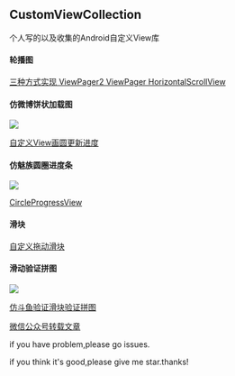 ## CustomViewCollection
个人写的以及收集的Android自定义View库

#### 轮播图

[三种方式实现 ViewPager2 ViewPager HorizontalScrollView](https://github.com/wsdydeni/CustomViewCollection/tree/master/banner/src/main/java/wsdydeni/widget/banner)


#### 仿微博饼状加载图

![](https://image.wsdydeni.top/progress_view.gif)

[自定义View画圆更新进度](https://github.com/wsdydeni/CustomViewCollection/blob/master/progress/src/main/java/wsdydeni/widget/progress/ProgressView.kt)


####  仿魅族圆圈进度条

![](https://image.wsdydeni.top/circle_progress_view.gif)

[CircleProgressView](https://github.com/wsdydeni/CustomViewCollection/blob/master/progress/src/main/java/wsdydeni/widget/progress/CircleProgressBar.java)


####  滑块

[自定义拖动滑块](https://github.com/wsdydeni/CustomViewCollection/tree/master/seekbar/src/main/java/wsdydeni/widget/seekbar)


#### 滑动验证拼图

![](https://image.wsdydeni.top/puzzle.gif)

[仿斗鱼验证滑块验证拼图](https://github.com/wsdydeni/CustomViewCollection/tree/master/puzzle/src/main/java/wsdydeni/widget/puzzle)

[微信公众号转载文章](https://mp.weixin.qq.com/s/b3ISsGaVK2vK1Fj_H382Kw)


if you have problem,please go issues.

if you think it's good,please give me star.thanks!